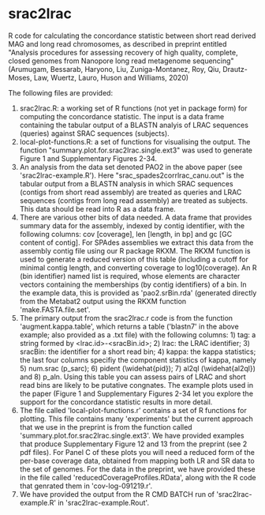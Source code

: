 # srac2lrac
R code for calculating the concordance statistic between short read derived MAG and long read chromosomes, as described in preprint entitled "Analysis procedures for assessing recovery of high quality, complete, closed genomes from Nanopore long read metagenome sequencing" (Arumugam, Bessarab, Haryono, Liu, Zuniga-Montanez, Roy, Qiu, Drautz-Moses, Law, Wuertz, Lauro, Huson and Williams, 2020)

The following files are provided:
1. srac2lrac.R: a working set of R functions (not yet in package form) for computing the concordance statistic. The input is a data frame containing the tabular output of a BLASTN analyis of LRAC sequences (queries) against SRAC sequences (subjects).
2. local-plot-functions.R: a set of functions for visualising the output. The function "summary.plot.for.srac2lrac.single.ext3" was used to generate Figure 1 and Supplementary Figures 2-34.
3. An analysis from the data set denoted PAO2 in the above paper (see 'srac2lrac-example.R'). Here "srac_spades2corrlrac_canu.out" is the tabular output from a BLASTN analysis in which SRAC sequences (contigs from short read assembly) are treated as queries and LRAC sequences (contigs from long read assembly) are treated as subjects. This data should be read into R as a data frame.
4. There are various other bits of data needed. A data frame that provides summary data for the assembly, indexed by contig identifier, with the following columns: cov [coverage], len [length, in bp] and gc [GC content of contig]. For SPAdes assemblies we extract this data from the assembly contig file using our R package RKXM. The RKXM function is used to generate a reduced version of this table (including a cutoff for minimal contig length, and converting coverage to log10(coverage). An R (bin identifier) named list is required, whose elements are character vectors containing the memberships (by contig identifiers) of a bin. In the example data, this is provided as 'pao2.srBin.rda' (generated directly from the Metabat2 output using the RKXM function 'make.FASTA.file.set'.
5. The primary output from the srac2lrac.r code is from the function 'augment.kappa.table', which returns a table ('blastn7' in the above example; also provided as a .txt file) with the following columns: 1) tag: a string formed by <lrac.id>-<sracBin.id>; 2) lrac: the LRAC identifier; 3) sracBin: the identifier for a short read bin; 4) kappa: the kappa statistics; the last four columns specifiy the component statistics of kappa, namely 5) num.srac (p_sarc); 6) pident (\widehat{pid}); 7) al2ql (\widehat{al2ql}) and 8) p_aln. Using this table you can assess pairs of LRAC and short read bins are likely to be putative congnates. The example plots used in the paper (Figure 1 and Supplementary Figures 2-34 let you explore the support for the concordance statistic results in more detail.
6. The file called 'local-plot-functions.r' contains a set of R functions for plotting. This file contains many 'experiments' but the current approach that we use in the preprint is from the function called 'summary.plot.for.srac2lrac.single.ext3'. We have provided examples that produce Supplementary Figure 12 and 13 from the preprint (see 2 pdf files). For Panel C of these plots you will need a reduced form of the per-base coverage data, obtained from mapping both LR and SR data to the set of genomes. For the data in the preprint, we have provided these in the file called 'reducedCoverageProfiles.RData', along with the R code that genrated them in 'cov-log-091219.r'.
7. We have provided the output from the R CMD BATCH run of 'srac2lrac-example.R' in 'srac2lrac-example.Rout'.
